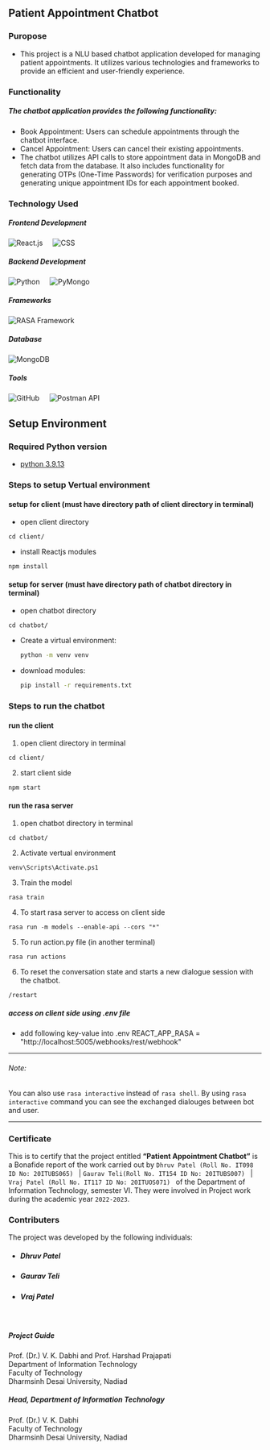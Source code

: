 ## Patient Appointment Chatbot

### Puropose

* This project is a NLU based chatbot application developed for managing patient appointments. It utilizes various technologies and frameworks to provide an efficient and user-friendly experience. 

### Functionality
##### The chatbot application provides the following functionality:

* Book Appointment: Users can schedule appointments through the chatbot interface.
* Cancel Appointment: Users can cancel their existing appointments.
* The chatbot utilizes API calls to store appointment data in MongoDB and fetch data from the database. It also includes functionality for generating OTPs (One-Time Passwords) for verification purposes and generating unique appointment IDs for each appointment booked.

### Technology Used

##### Frontend Development

<img src="https://img.shields.io/badge/-React.js-61DAFB.svg" alt="React.js" style="margin-right:1rem">

<img src="https://img.shields.io/badge/-CSS-1572B6.svg" alt="CSS" style="margin-right:1rem">

##### Backend Development

<img src="https://img.shields.io/badge/-Python-3776AB.svg" alt="Python" style="margin-right:1rem">

<img src="https://img.shields.io/badge/-PyMongo-47A248.svg" alt="PyMongo" style="margin-right:1rem">

##### Frameworks

<img src="https://img.shields.io/badge/-RASA%20Framework-FF4088.svg" alt="RASA Framework" style="margin-right:1rem">

##### Database

<img src="https://img.shields.io/badge/-MongoDB-green.svg" alt="MongoDB" style="margin-right:1rem">

##### Tools

<img src="https://img.shields.io/badge/-GitHub-181717.svg" alt="GitHub" style="margin-right:1rem">

<img src="https://img.shields.io/badge/-Postman%20API-FF6C37.svg" alt="Postman API" style="margin-right:1rem">


## Setup Environment

### Required Python version
- [python 3.9.13](https://www.python.org/downloads/release/python-3913/) 

### Steps to setup Vertual environment

#### setup for client (must have directory path of client directory in terminal)


- open client directory
```
cd client/
```

- install Reactjs modules
```
npm install
```

#### setup for server (must have directory path of chatbot directory in terminal)
- open chatbot directory
```
cd chatbot/
```

- Create a virtual environment:
  ```bash
  python -m venv venv

- download modules:
  ```bash
  pip install -r requirements.txt


### Steps to run the chatbot


#### run the client 

1. open client directory in terminal
```
cd client/
``` 

2. start client side
```
npm start
``` 

#### run the rasa server 
1. open chatbot directory in terminal
```
cd chatbot/
``` 

2. Activate vertual environment
```
venv\Scripts\Activate.ps1
```

3. Train the model
```
rasa train
```
4. To start rasa server to access on client side 

```
rasa run -m models --enable-api --cors "*"
```

5. To run action.py file (in another terminal)

```
rasa run actions
```

6. To reset the conversation state and starts a new dialogue session with the chatbot.

```
/restart
```


##### access on client side using .env file 
- add following key-value into .env
REACT_APP_RASA = "http://localhost:5005/webhooks/rest/webhook"



<hr>

###### Note: 

You can also use `rasa interactive` instead of `rasa shell`. By using `rasa interactive` command you can see the exchanged dialouges between bot and user.

<hr>

### Certificate

This is to certify that the project entitled <b>“Patient Appointment Chatbot”</b> is a Bonafide report of the work carried out by  ```Dhruv Patel (Roll No. IT098 ID No: 20ITUBS065) ``` | ```Gaurav Teli(Roll No. IT154 ID No: 20ITUBS007) ``` | ```Vraj Patel (Roll No. IT117 ID No: 20ITUOS071) ``` 
of the Department of Information Technology, semester VI. They were involved in Project work during the academic year ```2022-2023```.

### Contributers
The project was developed by the following individuals:

* ##### Dhruv Patel
* ##### Gaurav Teli
* ##### Vraj Patel
<br>

##### Project Guide

Prof. (Dr.) V. K. Dabhi and Prof. Harshad Prajapati<br>
Department of Information Technology<br>
Faculty of Technology<br>
Dharmsinh Desai University, Nadiad<br>

##### Head, Department of Information Technology

Prof. (Dr.) V. K. Dabhi<br>
Faculty of Technology<br>
Dharmsinh Desai University, Nadiad<br>
